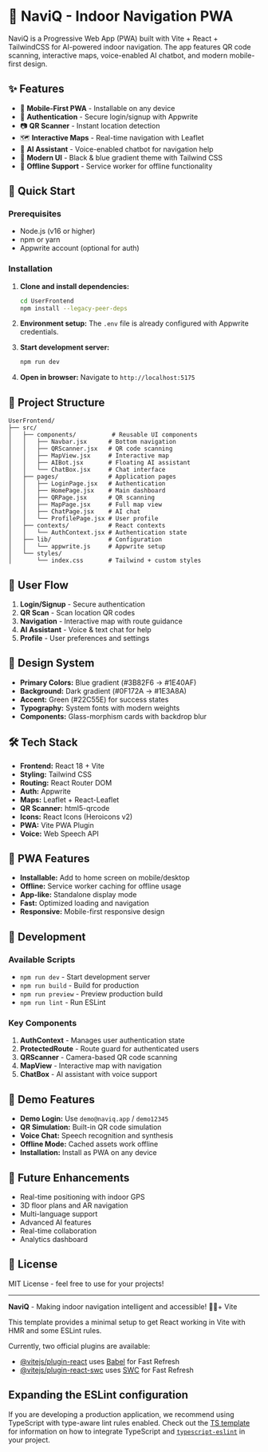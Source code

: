 # 🧭 NaviQ - Indoor Navigation PWA

NaviQ is a Progressive Web App (PWA) built with Vite + React + TailwindCSS for AI-powered indoor navigation. The app features QR code scanning, interactive maps, voice-enabled AI chatbot, and modern mobile-first design.

## ✨ Features

- 📱 **Mobile-First PWA** - Installable on any device
- 🔐 **Authentication** - Secure login/signup with Appwrite
- 📷 **QR Scanner** - Instant location detection
- 🗺️ **Interactive Maps** - Real-time navigation with Leaflet
- 🤖 **AI Assistant** - Voice-enabled chatbot for navigation help
- 🎨 **Modern UI** - Black & blue gradient theme with Tailwind CSS
- 🔄 **Offline Support** - Service worker for offline functionality

## 🚀 Quick Start

### Prerequisites

- Node.js (v16 or higher)
- npm or yarn
- Appwrite account (optional for auth)

### Installation

1. **Clone and install dependencies:**

   ```bash
   cd UserFrontend
   npm install --legacy-peer-deps
   ```

2. **Environment setup:**
   The `.env` file is already configured with Appwrite credentials.

3. **Start development server:**

   ```bash
   npm run dev
   ```

4. **Open in browser:**
   Navigate to `http://localhost:5175`

## 📂 Project Structure

```
UserFrontend/
├── src/
│   ├── components/          # Reusable UI components
│   │   ├── Navbar.jsx      # Bottom navigation
│   │   ├── QRScanner.jsx   # QR code scanning
│   │   ├── MapView.jsx     # Interactive map
│   │   ├── AIBot.jsx       # Floating AI assistant
│   │   └── ChatBox.jsx     # Chat interface
│   ├── pages/              # Application pages
│   │   ├── LoginPage.jsx   # Authentication
│   │   ├── HomePage.jsx    # Main dashboard
│   │   ├── QRPage.jsx      # QR scanning
│   │   ├── MapPage.jsx     # Full map view
│   │   ├── ChatPage.jsx    # AI chat
│   │   └── ProfilePage.jsx # User profile
│   ├── contexts/           # React contexts
│   │   └── AuthContext.jsx # Authentication state
│   ├── lib/                # Configuration
│   │   └── appwrite.js     # Appwrite setup
│   └── styles/
│       └── index.css       # Tailwind + custom styles
```

## 🎯 User Flow

1. **Login/Signup** - Secure authentication
2. **QR Scan** - Scan location QR codes
3. **Navigation** - Interactive map with route guidance
4. **AI Assistant** - Voice & text chat for help
5. **Profile** - User preferences and settings

## 🎨 Design System

- **Primary Colors:** Blue gradient (#3B82F6 → #1E40AF)
- **Background:** Dark gradient (#0F172A → #1E3A8A)
- **Accent:** Green (#22C55E) for success states
- **Typography:** System fonts with modern weights
- **Components:** Glass-morphism cards with backdrop blur

## 🛠️ Tech Stack

- **Frontend:** React 18 + Vite
- **Styling:** Tailwind CSS
- **Routing:** React Router DOM
- **Auth:** Appwrite
- **Maps:** Leaflet + React-Leaflet
- **QR Scanner:** html5-qrcode
- **Icons:** React Icons (Heroicons v2)
- **PWA:** Vite PWA Plugin
- **Voice:** Web Speech API

## 📱 PWA Features

- **Installable:** Add to home screen on mobile/desktop
- **Offline:** Service worker caching for offline usage
- **App-like:** Standalone display mode
- **Fast:** Optimized loading and navigation
- **Responsive:** Mobile-first responsive design

## 🔧 Development

### Available Scripts

- `npm run dev` - Start development server
- `npm run build` - Build for production
- `npm run preview` - Preview production build
- `npm run lint` - Run ESLint

### Key Components

1. **AuthContext** - Manages user authentication state
2. **ProtectedRoute** - Route guard for authenticated users
3. **QRScanner** - Camera-based QR code scanning
4. **MapView** - Interactive map with navigation
5. **ChatBox** - AI assistant with voice support

## 🌟 Demo Features

- **Demo Login:** Use `demo@naviq.app` / `demo12345`
- **QR Simulation:** Built-in QR code simulation
- **Voice Chat:** Speech recognition and synthesis
- **Offline Mode:** Cached assets work offline
- **Installation:** Install as PWA on any device

## 🔮 Future Enhancements

- Real-time positioning with indoor GPS
- 3D floor plans and AR navigation
- Multi-language support
- Advanced AI features
- Real-time collaboration
- Analytics dashboard

## 📄 License

MIT License - feel free to use for your projects!

---

**NaviQ** - Making indoor navigation intelligent and accessible! 🧭✨+ Vite

This template provides a minimal setup to get React working in Vite with HMR and some ESLint rules.

Currently, two official plugins are available:

- [@vitejs/plugin-react](https://github.com/vitejs/vite-plugin-react/blob/main/packages/plugin-react) uses [Babel](https://babeljs.io/) for Fast Refresh
- [@vitejs/plugin-react-swc](https://github.com/vitejs/vite-plugin-react/blob/main/packages/plugin-react-swc) uses [SWC](https://swc.rs/) for Fast Refresh

## Expanding the ESLint configuration

If you are developing a production application, we recommend using TypeScript with type-aware lint rules enabled. Check out the [TS template](https://github.com/vitejs/vite/tree/main/packages/create-vite/template-react-ts) for information on how to integrate TypeScript and [`typescript-eslint`](https://typescript-eslint.io) in your project.
